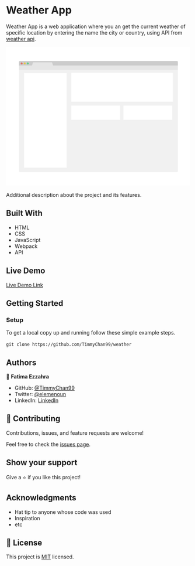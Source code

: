 
# Weather App

Weather App is a web application where you an get the current weather of specific location by entering the name the city or country, using API from [weather api](weatherapi.com).

![screenshot](./app_screenshot.png)

Additional description about the project and its features.

## Built With

- HTML
- CSS
- JavaScript
- Webpack
- API

## Live Demo

[Live Demo Link](https://timmychan99.github.io/weather/)


## Getting Started

### Setup
To get a local copy up and running follow these simple example steps.

`git clone https://github.com/TimmyChan99/weather`


## Authors

👤 **Fatima Ezzahra**

- GitHub: [@TimmyChan99](https://github.com/TimmyChan99)
- Twitter: [@elemenoun](https://twitter.com/elemenoun)
- LinkedIn: [LinkedIn](https://www.linkedin.com/in/fatima-ezzahra-elemenoun-020841225/)


## 🤝 Contributing

Contributions, issues, and feature requests are welcome!

Feel free to check the [issues page](../../issues/).

## Show your support

Give a ⭐️ if you like this project!

## Acknowledgments

- Hat tip to anyone whose code was used
- Inspiration
- etc

## 📝 License

This project is [MIT](./MIT.md) licensed.
